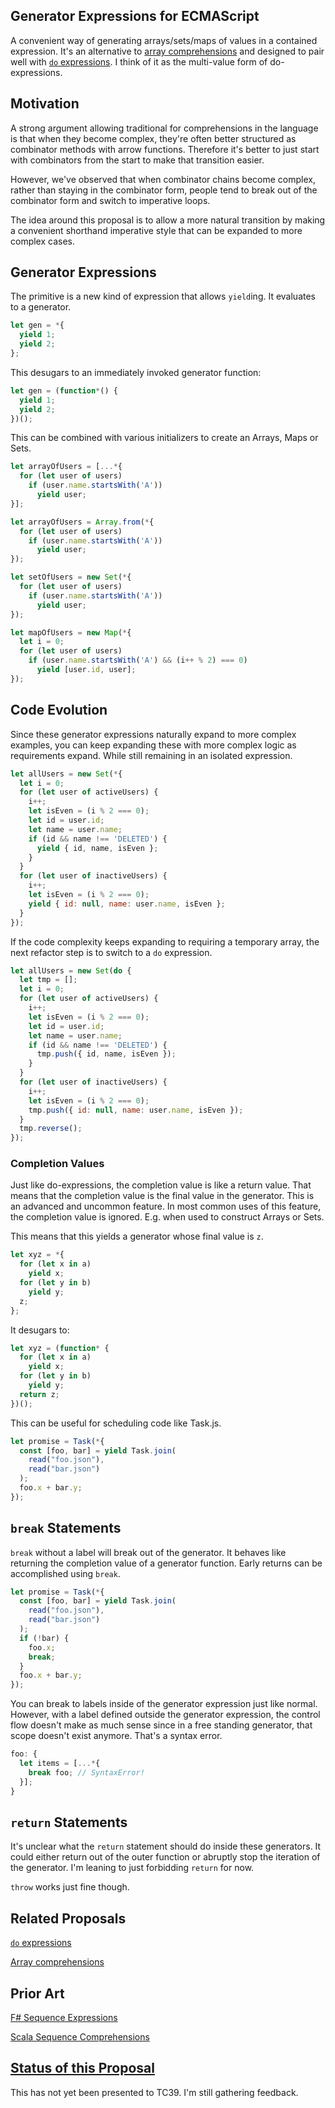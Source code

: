 Generator Expressions for ECMAScript
------------------------------------

A convenient way of generating arrays/sets/maps of values in a contained expression. It's an alternative to [array comprehensions](http://tc39wiki.calculist.org/es6/array-comprehensions/) and designed to pair well with [`do` expressions](https://github.com/tc39/proposal-do-expressions). I think of it as the multi-value form of do-expressions.

## Motivation

A strong argument allowing traditional for comprehensions in the language is that when they become complex, they're often better structured as combinator methods with arrow functions. Therefore it's better to just start with combinators from the start to make that transition easier.

However, we've observed that when combinator chains become complex, rather than staying in the combinator form, people tend to break out of the combinator form and switch to imperative loops.

The idea around this proposal is to allow a more natural transition by making a convenient shorthand imperative style that can be expanded to more complex cases.

## Generator Expressions

The primitive is a new kind of expression that allows `yield`ing. It evaluates to a generator.

```js
let gen = *{
  yield 1;
  yield 2;
};
```

This desugars to an immediately invoked generator function:

```js
let gen = (function*() {
  yield 1;
  yield 2;
})();
```

This can be combined with various initializers to create an Arrays, Maps or Sets.

```js
let arrayOfUsers = [...*{
  for (let user of users)
    if (user.name.startsWith('A'))
      yield user;
}];
```

```js
let arrayOfUsers = Array.from(*{
  for (let user of users)
    if (user.name.startsWith('A'))
      yield user;
});
```

```js
let setOfUsers = new Set(*{
  for (let user of users)
    if (user.name.startsWith('A'))
      yield user;
});
```

```js
let mapOfUsers = new Map(*{
  let i = 0;
  for (let user of users)
    if (user.name.startsWith('A') && (i++ % 2) === 0)
      yield [user.id, user];
});
```

## Code Evolution

Since these generator expressions naturally expand to more complex examples, you can keep expanding these with more complex logic as requirements expand. While still remaining in an isolated expression.

```js
let allUsers = new Set(*{
  let i = 0;
  for (let user of activeUsers) {
    i++;
    let isEven = (i % 2 === 0);
    let id = user.id;
    let name = user.name;
    if (id && name !== 'DELETED') {
      yield { id, name, isEven };
    }
  }
  for (let user of inactiveUsers) {
    i++;
    let isEven = (i % 2 === 0);
    yield { id: null, name: user.name, isEven };
  }
});
```

If the code complexity keeps expanding to requiring a temporary array, the next refactor step is to switch to a `do` expression.

```js
let allUsers = new Set(do {
  let tmp = [];
  let i = 0;
  for (let user of activeUsers) {
    i++;
    let isEven = (i % 2 === 0);
    let id = user.id;
    let name = user.name;
    if (id && name !== 'DELETED') {
      tmp.push({ id, name, isEven });
    }
  }
  for (let user of inactiveUsers) {
    i++;
    let isEven = (i % 2 === 0);
    tmp.push({ id: null, name: user.name, isEven });
  }
  tmp.reverse();
});
```

### Completion Values

Just like do-expressions, the completion value is like a return value. That means that the completion value is the final value in the generator. This is an advanced and uncommon feature. In most common uses of this feature, the completion value is ignored. E.g. when used to construct Arrays or Sets.

This means that this yields a generator whose final value is `z`.

```js
let xyz = *{
  for (let x in a)
    yield x;
  for (let y in b)
    yield y;
  z;
};
```

It desugars to:

```js
let xyz = (function* {
  for (let x in a)
    yield x;
  for (let y in b)
    yield y;
  return z;
})();
```

This can be useful for scheduling code like Task.js.

```js
let promise = Task(*{
  const [foo, bar] = yield Task.join(
    read("foo.json"),
    read("bar.json")
  );
  foo.x + bar.y;
});
```

## `break` Statements

`break` without a label will break out of the generator. It behaves like returning the completion value of a generator function. Early returns can be accomplished using `break`.

```js
let promise = Task(*{
  const [foo, bar] = yield Task.join(
    read("foo.json"),
    read("bar.json")
  );
  if (!bar) {
    foo.x;
    break;
  }
  foo.x + bar.y;
});
```

You can break to labels inside of the generator expression just like normal. However, with a label defined outside the generator expression, the control flow doesn't make as much sense since in a free standing generator, that scope doesn't exist anymore. That's a syntax error.

```js
foo: {
  let items = [...*{
    break foo; // SyntaxError!
  }];
}
```

## `return` Statements

It's unclear what the `return` statement should do inside these generators. It could either return out of the outer function or abruptly stop the iteration of the generator. I'm leaning to just forbidding `return` for now.

`throw` works just fine though.

## Related Proposals

[`do` expressions](https://github.com/tc39/proposal-do-expressions)

[Array comprehensions](http://tc39wiki.calculist.org/es6/array-comprehensions/)

## Prior Art

[F# Sequence Expressions](https://docs.microsoft.com/en-us/dotnet/fsharp/language-reference/sequences)

[Scala Sequence Comprehensions](https://docs.scala-lang.org/tour/sequence-comprehensions.html)

## [Status of this Proposal](https://github.com/tc39/ecma262)

This has not yet been presented to TC39. I'm still gathering feedback.
